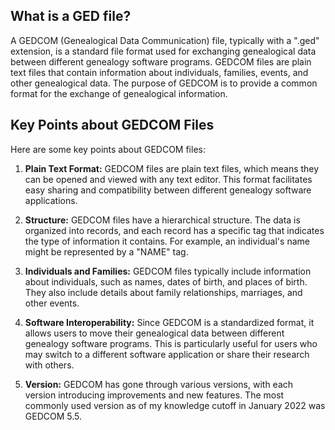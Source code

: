 ## What is a GED file?

A GEDCOM (Genealogical Data Communication) file, typically with a ".ged" extension, is a standard file format used for exchanging genealogical data between different genealogy software programs. GEDCOM files are plain text files that contain information about individuals, families, events, and other genealogical data. The purpose of GEDCOM is to provide a common format for the exchange of genealogical information.

## Key Points about GEDCOM Files

Here are some key points about GEDCOM files:

1.  **Plain Text Format:** GEDCOM files are plain text files, which means they can be opened and viewed with any text editor. This format facilitates easy sharing and compatibility between different genealogy software applications.
    
2.  **Structure:** GEDCOM files have a hierarchical structure. The data is organized into records, and each record has a specific tag that indicates the type of information it contains. For example, an individual's name might be represented by a "NAME" tag.
    
3.  **Individuals and Families:** GEDCOM files typically include information about individuals, such as names, dates of birth, and places of birth. They also include details about family relationships, marriages, and other events.
    
4.  **Software Interoperability:** Since GEDCOM is a standardized format, it allows users to move their genealogical data between different genealogy software programs. This is particularly useful for users who may switch to a different software application or share their research with others.
    
5.  **Version:** GEDCOM has gone through various versions, with each version introducing improvements and new features. The most commonly used version as of my knowledge cutoff in January 2022 was GEDCOM 5.5. 
